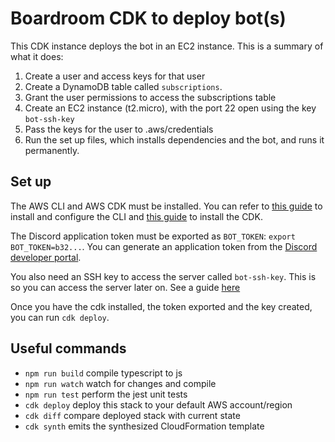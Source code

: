 # Boardroom CDK to deploy bot(s)

This CDK instance deploys the bot in an EC2 instance. This is a summary of what it does:

1. Create a user and access keys for that user
2. Create a DynamoDB table called `subscriptions`.
3. Grant the user permissions to access the subscriptions table
4. Create an EC2 instance (t2.micro), with the port 22 open using the key `bot-ssh-key`
5. Pass the keys for the user to .aws/credentials
6. Run the set up files, which installs dependencies and the bot, and runs it permanently.

## Set up

The AWS CLI and AWS CDK must be installed. You can refer to [this guide](https://docs.aws.amazon.com/cli/latest/userguide/install-cliv2.html) to install and configure the CLI and [this guide](https://docs.aws.amazon.com/cdk/latest/guide/getting_started.html#getting_started_install) to install the CDK.

The Discord application token must be exported as `BOT_TOKEN`: `export BOT_TOKEN=b32...`.
You can generate an application token from the [Discord developer portal](https://discord.com/developers/applications).

You also need an SSH key to access the server called `bot-ssh-key`. This is so you can access the server later on. See a guide [here](https://docs.aws.amazon.com/AWSEC2/latest/UserGuide/ec2-key-pairs.html#having-ec2-create-your-key-pair)

Once you have the cdk installed, the token exported and the key created, you can run `cdk deploy`.

## Useful commands

 * `npm run build`   compile typescript to js
 * `npm run watch`   watch for changes and compile
 * `npm run test`    perform the jest unit tests
 * `cdk deploy`      deploy this stack to your default AWS account/region
 * `cdk diff`        compare deployed stack with current state
 * `cdk synth`       emits the synthesized CloudFormation template
